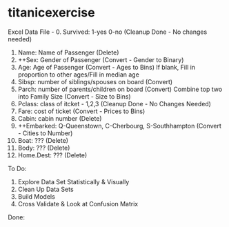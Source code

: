 # titanicexercise

Excel Data File -
0. Survived: 1-yes 0-no (Cleanup Done - No changes needed)
1. Name: Name of Passenger (Delete)
2. ++Sex: Gender of Passenger (Convert - Gender to Binary)
3. Age: Age of Passenger (Convert - Ages to Bins)
	If blank, Fill in proportion to other ages/Fill in median age
4. Sibsp: number of siblings/spouses on board (Convert)	
5. Parch: number of parents/children on board (Convert)
	Combine top two into Family Size (Convert - Size to Bins)
6. Pclass: class of itcket - 1,2,3 (Cleanup Done - No Changes Needed)
7. Fare: cost of ticket (Convert - Prices to Bins)
8. Cabin: cabin number (Delete)
9. ++Embarked: Q-Queenstown, C-Cherbourg, S-Southhampton (Convert - Cities to Number)
10. Boat: ??? (Delete)
11. Body: ??? (Delete)
12. Home.Dest: ??? (Delete)

To Do:
1. Explore Data Set Statistically & Visually
2. Clean Up Data Sets
3. Build Models
4. Cross Validate & Look at Confusion Matrix

Done: